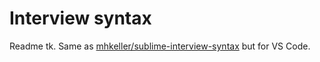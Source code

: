 Interview syntax
===

Readme tk. Same as [mhkeller/sublime-interview-syntax](https://github.com/mhkeller/sublime-interview-syntax) but for VS Code.
